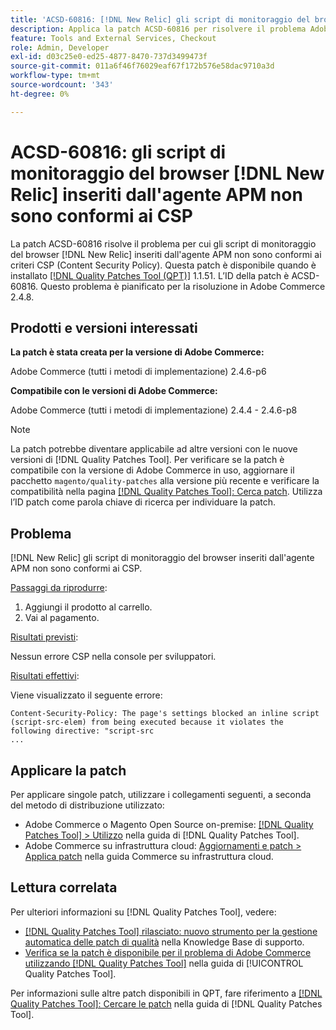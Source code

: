 ```yaml
---
title: 'ACSD-60816: [!DNL New Relic] gli script di monitoraggio del browser inseriti dall''agente APM non sono conformi a CSP'
description: Applica la patch ACSD-60816 per risolvere il problema Adobe Commerce per cui gli script di monitoraggio del browser  [!DNL New Relic]  inseriti dall'agente APM non sono conformi ai criteri sulla sicurezza dei contenuti (CSP), impedendone l'esecuzione.
feature: Tools and External Services, Checkout
role: Admin, Developer
exl-id: d03c25e0-ed25-4877-8470-737d3499473f
source-git-commit: 011a6f46f76029eaf67f172b576e58dac9710a3d
workflow-type: tm+mt
source-wordcount: '343'
ht-degree: 0%

---
```


# ACSD-60816: gli script di monitoraggio del browser [!DNL New Relic] inseriti dall&#39;agente APM non sono conformi ai CSP

La patch ACSD-60816 risolve il problema per cui gli script di monitoraggio del browser [!DNL New Relic] inseriti dall&#39;agente APM non sono conformi ai criteri CSP (Content Security Policy). Questa patch è disponibile quando è installato [[!DNL Quality Patches Tool (QPT)]](https://experienceleague.adobe.com/it/docs/commerce-operations/tools/quality-patches-tool/quality-patches-tool-to-self-serve-quality-patches) 1.1.51. L’ID della patch è ACSD-60816. Questo problema è pianificato per la risoluzione in Adobe Commerce 2.4.8.

## Prodotti e versioni interessati

**La patch è stata creata per la versione di Adobe Commerce:**

Adobe Commerce (tutti i metodi di implementazione) 2.4.6-p6

**Compatibile con le versioni di Adobe Commerce:**

Adobe Commerce (tutti i metodi di implementazione) 2.4.4 - 2.4.6-p8

>[!NOTE]
>
>La patch potrebbe diventare applicabile ad altre versioni con le nuove versioni di [!DNL Quality Patches Tool]. Per verificare se la patch è compatibile con la versione di Adobe Commerce in uso, aggiornare il pacchetto `magento/quality-patches` alla versione più recente e verificare la compatibilità nella pagina [[!DNL Quality Patches Tool]: Cerca patch](https://experienceleague.adobe.com/tools/commerce-quality-patches/index.html?lang=it). Utilizza l’ID patch come parola chiave di ricerca per individuare la patch.

## Problema

[!DNL New Relic] gli script di monitoraggio del browser inseriti dall&#39;agente APM non sono conformi ai CSP.

<u>Passaggi da riprodurre</u>:

1. Aggiungi il prodotto al carrello.
1. Vai al pagamento.

<u>Risultati previsti</u>:

Nessun errore CSP nella console per sviluppatori.

<u>Risultati effettivi</u>:

Viene visualizzato il seguente errore:

```
Content-Security-Policy: The page's settings blocked an inline script (script-src-elem) from being executed because it violates the following directive: "script-src 
...
```

## Applicare la patch

Per applicare singole patch, utilizzare i collegamenti seguenti, a seconda del metodo di distribuzione utilizzato:

* Adobe Commerce o Magento Open Source on-premise: [[!DNL Quality Patches Tool] > Utilizzo](/help/tools/quality-patches-tool/usage.md) nella guida di [!DNL Quality Patches Tool].
* Adobe Commerce su infrastruttura cloud: [Aggiornamenti e patch > Applica patch](https://experienceleague.adobe.com/docs/commerce-cloud-service/user-guide/develop/upgrade/apply-patches.html?lang=it) nella guida Commerce su infrastruttura cloud.

## Lettura correlata

Per ulteriori informazioni su [!DNL Quality Patches Tool], vedere:

* [[!DNL Quality Patches Tool] rilasciato: nuovo strumento per la gestione automatica delle patch di qualità](https://experienceleague.adobe.com/it/docs/commerce-operations/tools/quality-patches-tool/quality-patches-tool-to-self-serve-quality-patches) nella Knowledge Base di supporto.
* [Verifica se la patch è disponibile per il problema di Adobe Commerce utilizzando  [!DNL Quality Patches Tool]](/help/tools/quality-patches-tool/patches-available-in-qpt/check-patch-for-magento-issue-with-magento-quality-patches.md) nella guida di [!UICONTROL Quality Patches Tool].


Per informazioni sulle altre patch disponibili in QPT, fare riferimento a [[!DNL Quality Patches Tool]: Cercare le patch](https://experienceleague.adobe.com/tools/commerce-quality-patches/index.html?lang=it) nella guida di [!DNL Quality Patches Tool].
